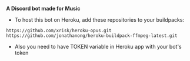 **A Discord bot made for Music**

- To host this bot on Heroku, add these repositories to your buildpacks:

```
https://github.com/xrisk/heroku-opus.git
https://github.com/jonathanong/heroku-buildpack-ffmpeg-latest.git
```

- Also you need to have TOKEN variable in Heroku app with your bot's token
